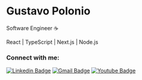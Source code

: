# Gustavo Polonio 

Software Engineer :coffee:

React | TypeScript | Next.js | Node.js

### Connect with me:

[![Linkedin Badge](https://img.shields.io/badge/LinkedIn-0077B5?style=for-the-badge&logo=linkedin&logoColor=white)](https://www.linkedin.com/in/gustavo-polonio-04b77a169/)
[![Gmail Badge](https://img.shields.io/badge/Gmail-D14836?style=for-the-badge&logo=gmail&logoColor=white)](mailto:gustavopolonio1@gmail.com)
[![Youtube Badge](https://img.shields.io/badge/YouTube-FF0000?style=for-the-badge&logo=youtube&logoColor=white)](https://www.youtube.com/@srprogramador)
